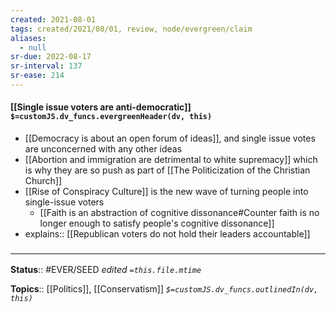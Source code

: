 ```yaml
---
created: 2021-08-01
tags: created/2021/08/01, review, node/evergreen/claim
aliases:
  - null
sr-due: 2022-08-17
sr-interval: 137
sr-ease: 214
---
```


#### [[Single issue voters are anti-democratic]] `$=customJS.dv_funcs.evergreenHeader(dv, this)`

- [[Democracy is about an open forum of ideas]], and single issue votes are unconcerned with any other ideas 
- [[Abortion and immigration are detrimental to white supremacy]] which is why they are so push as part of [[The Politicization of the Christian Church]]
- [[Rise of Conspiracy Culture]] is the new wave of turning people into single-issue voters 
	- [[Faith is an abstraction of cognitive dissonance#Counter faith is no longer enough to satisfy people's cognitive dissonance]]
- explains:: [[Republican voters do not hold their leaders accountable]]

### <hr class="footnote"/>

**Status**:: #EVER/SEED 
*edited `=this.file.mtime`*

**Topics**:: [[Politics]], [[Conservatism]]
*`$=customJS.dv_funcs.outlinedIn(dv, this)`*
